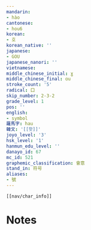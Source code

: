 ```yaml
---
mandarin:
- hào
cantonese:
- hou6
korean:
- 호
korean_native: ''
japanese:
- GOU
japanese_nanori: ''
vietnamese:
middle_chinese_initial: ɣ
middle_chinese_final: ɑu
stroke_count: '5'
radical: 口
skip_number: 2-3-2
grade_level: 1
pos: ''
english:
- symbol
羅馬字: hau
韓文: '[[핫]]'
joyo_level: '3'
hsk_level: '1'
hanmun_edu_level: ''
danayo_id: 67
mc_id: 521
graphemic_classification: 會意
stand_in: 符号
aliases:
- 號
---
```

```meta-bind-embed
[[nav/char_info]]
```

# Notes
